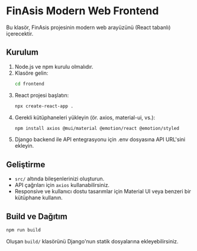 # FinAsis Modern Web Frontend

Bu klasör, FinAsis projesinin modern web arayüzünü (React tabanlı) içerecektir.

## Kurulum

1. Node.js ve npm kurulu olmalıdır.
2. Klasöre gelin:
   ```bash
   cd frontend
   ```
3. React projesi başlatın:
   ```bash
   npx create-react-app .
   ```
4. Gerekli kütüphaneleri yükleyin (ör. axios, material-ui, vs.):
   ```bash
   npm install axios @mui/material @emotion/react @emotion/styled
   ```
5. Django backend ile API entegrasyonu için .env dosyasına API URL'sini ekleyin.

## Geliştirme

- `src/` altında bileşenlerinizi oluşturun.
- API çağrıları için `axios` kullanabilirsiniz.
- Responsive ve kullanıcı dostu tasarımlar için Material UI veya benzeri bir kütüphane kullanın.

## Build ve Dağıtım

```bash
npm run build
```
Oluşan `build/` klasörünü Django'nun statik dosyalarına ekleyebilirsiniz. 
